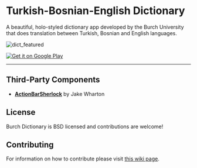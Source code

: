 Turkish-Bosnian-English Dictionary
==================================

A beautiful, holo-styled dictionary app developed by the Burch University that does translation between Turkish, Bosnian and English languages.

![dict_featured](https://f.cloud.github.com/assets/2550945/2296834/23f41abc-a0a4-11e3-8cf2-82ccf9e30c13.png)

<a href="https://play.google.com/store/apps/details?id=ibu.edu.dictionary">
  <img alt="Get it on Google Play"
       src="https://developer.android.com/images/brand/en_generic_rgb_wo_60.png" />
</a>


____________________________________________________________

Third-Party Components
----------------------

- <a href="http://actionbarsherlock.com/">**ActionBarSherlock**</a> by Jake Wharton 


License
-------
Burch Dictionary is BSD licensed and contributions are welcome!


Contributing
------------

For information on how to contribute please visit <a href="https://github.com/Sulejman/DictionaryTurkish-English-Bosnian/wiki/Contributing">this wiki page</a>.
